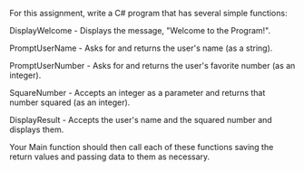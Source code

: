 For this assignment, write a C# program that has several simple functions:

DisplayWelcome - Displays the message, "Welcome to the Program!".

PromptUserName - Asks for and returns the user's name (as a string).

PromptUserNumber - Asks for and returns the user's favorite number (as an integer).

SquareNumber - Accepts an integer as a parameter and returns that number squared (as an integer).

DisplayResult - Accepts the user's name and the squared number and displays them.

Your Main function should then call each of these functions saving the return values and passing data to them as necessary.
